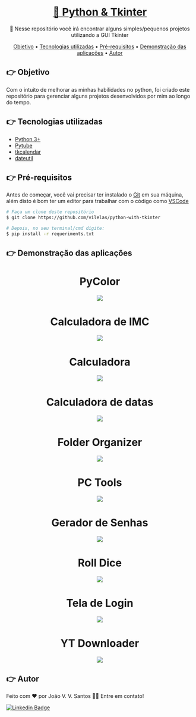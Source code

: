 <h1 align="center">
    <a href="https://github.com/vilelas/projetos-com-tkinter">🔗 Python & Tkinter</a>
</h1>
<p align="center">🚀 Nesse repositório você irá encontrar alguns simples/pequenos projetos utilizando a GUI Tkinter</p>

<p align="center">
 <a href="https://github.com/vilelas/python-with-tkinter#-objetivo">Objetivo</a> •
 <a href="https://github.com/vilelas/python-with-tkinter#-tecnologias-utilizadas">Tecnologias utilizadas</a> • 
 <a href="https://github.com/vilelas/python-with-tkinterr#-pr%C3%A9-requisitos">Pré-requisitos</a> • 
 <a href="https://github.com/vilelas/python-with-tkinter#-demonstra%C3%A7%C3%A3o-das-aplica%C3%A7%C3%B5es">Demonstração das aplicações</a> • 
 <a href="https://github.com/vilelas/python-with-tkinter#-autor">Autor</a>
</p>

## 👉 Objetivo

Com o intuito de melhorar as minhas habilidades no python, foi criado este repositório para gerenciar alguns projetos desenvolvidos por mim ao longo do tempo.

## 👉 Tecnologias utilizadas

*   [Python 3+](https://www.python.org/)
*   [Pytube](https://pytube.io/en/latest/)
*   [tkcalendar](https://pypi.org/project/tkcalendar/)
*   [dateutil](https://dateutil.readthedocs.io/en/stable/)

## 👉 Pré-requisitos

Antes de começar, você vai precisar ter instalado o [Git](https://git-scm.com) em sua máquina, além disto é bom ter um editor para trabalhar com o código como [VSCode](https://code.visualstudio.com/)

```bash
# Faça um clone deste repositório
$ git clone https://github.com/vilelas/python-with-tkinter

# Depois, no seu terminal/cmd digite:
$ pip install -r requeriments.txt
```

## 👉 Demonstração das aplicações

<div align="center">
    <div>
        <h1>PyColor</h1>
        <img src="GIFS\PyColor.gif"</a>
    </div>
    <div>
        <h1>Calculadora de IMC</h1>
        <img src="GIFS\Calculadora de IMC.gif"></a>
    </div>
    <div>
        <h1>Calculadora</h1>
        <img src="GIFS\Calculadora.gif"></a>
    </div>
    <div>
        <h1>Calculadora de datas</h1>
        <img src="GIFS\Diferença entre datas.gif"></a>
    </div>
    <div>
        <h1>Folder Organizer</h1>
        <img src="GIFS\Folder Organizer.PNG"></a>
    </div>
    <div>
        <h1>PC Tools</h1>
        <img src="GIFS\PC Tools.PNG"></a>
    </div>
    <div>
        <h1>Gerador de Senhas</h1>
        <img src="GIFS\Gerador de Senha.gif"></a>
    </div>
    <div>
        <h1>Roll Dice</h1>
        <img src="GIFS\Roll Dice.gif"></a>
    </div>
    <div>
        <h1>Tela de Login</h1>
        <img src="GIFS\Tela de Login.gif"></a>
    </div>
    <div>
        <h1>YT Downloader</h1>
        <img src="GIFS\YT Downloader.gif"></a>
    </div>
</div>

## 👉 Autor

Feito com ❤️ por João V. V. Santos 👋🏽 Entre em contato!

[![Linkedin Badge](https://img.shields.io/badge/LinkedIn-0077B5?style=flat-square&logo=linkedin&logoColor=white)](https://www.linkedin.com/in/vilelas)
